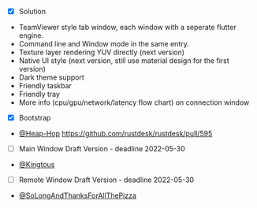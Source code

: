 - [x] Solution
 - TeamViewer style tab window, each window with a seperate flutter engine.
 - Command line and Window mode in the same entry.
 - Texture layer rendering YUV directly (next version)
 - Native UI style (next version, still use material design for the first version)
 - Dark theme support
 - Friendly taskbar
 - Friendly tray
 - More info (cpu/gpu/network/latency flow chart) on connection window
- [x] Bootstrap
 - [@Heap-Hop](https://github.com/Heap-Hop) https://github.com/rustdesk/rustdesk/pull/595
- [ ] Main Window Draft Version - deadline 2022-05-30
 - [@Kingtous](https://github.com/Kingtous)
- [ ] Remote Window Draft Version - deadline 2022-05-30
 - [@SoLongAndThanksForAllThePizza](https://github.com/SoLongAndThanksForAllThePizza)